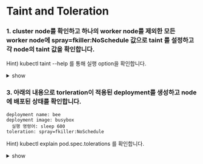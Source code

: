 # Taint and Toleration

### 1. cluster node를 확인하고 하나의 worker node를 제외한 모든 worker node에 spray=fkiller:NoSchedule 값으로 taint 를 설정하고 각 node의 taint 값을 확인합니다.

Hint) kubectl taint --help 를 통해 실행 option을 확인합니다.

<details><summary>show</summary>
<p>
```bash
kubectl get nodes
NAME                 STATUS   ROLES                  AGE   VERSION
kind-control-plane   Ready    control-plane,master   22h   v1.21.1
kind-worker          Ready    <none>                 22h   v1.21.1
kind-worker2         Ready    <none>                 22h   v1.21.1
kind-worker3         Ready    <none>                 22h   v1.21.1

kubectl taint nodes kind-worker2 spray=fkiller:NoSchedule
kubectl taint nodes kind-worker3 spray=fkiller:NoSchedule
k get nodes kind-worker2 -o jsonpath='{.spec.taints}'
[{"effect":"NoSchedule","key":"spray","value":"fkiller"}]
k get nodes kind-worker3 -o jsonpath='{.spec.taints}'
[{"effect":"NoSchedule","key":"spray","value":"fkiller"}]
# kind-worker node에는 taint 되어있지 않음을 확인합니다.
k get nodes kind-worker -o jsonpath='{.spec.taints}'
```
</p>
</details>


### 2. image=nginx로 이름이 mosquito 이고 replicas가 3인 deployment를 생성하고 배포된 node를 확인합니다.

<details><summary>show</summary>
<p>
```yaml
kubectl create deployment nginx --image=nginx --replicas=3
kubectl get pod -o wide
atid@atid-xps:~/document$ k get pod -o custom-columns='NAME:metadata.name,NodeName:spec.nodeName'
NAME                     NodeName
atid-55cf496cd6-dwccj    kind-worker2
busybox                  kind-worker3
mnosquito-6799fc88d8-4w2rc   kind-worker
mnosquito-6799fc88d8-5tsxw   kind-worker
mnosquito-6799fc88d8-vfn6z   kind-worker
```
</p>
</details>


### 3. 아래의 내용으로 torleration이 적용된 deployment를 생성하고 node에 배포된 상태를 확인합니다.

```text
deployment name: bee
deployment image: busybox
  실행 명령어: sleep 600
toleration: spray=fkiller:NoSchedule
```

Hint) kubectl explain pod.spec.tolerations 를 확인합니다.

<details><summary>show</summary>
<p>

```yaml
kubectl create deployment bee --image=busybox --replicas=3 --dry-run=client -o yaml > bee.yaml
vi bee.yaml
apiVersion: apps/v1
kind: Deployment
metadata:
  labels:
    app: bee
  name: bee
spec:
  replicas: 3
  selector:
    matchLabels:
      app: bee
  template:
    metadata:
      labels:
        app: bee
    spec:
      tolerations:
      - key: spray
        value: fkiller
        operator: Equal
        effect: NoSchedule
      containers:
      - image: busybox
        name: busybox
        args:
        - /bin/sh
        - -c
        - "sleep 600"
```

```
kubectl create -f bee.yaml
kubectl get pod -o wide
```
  </p>
</details>
